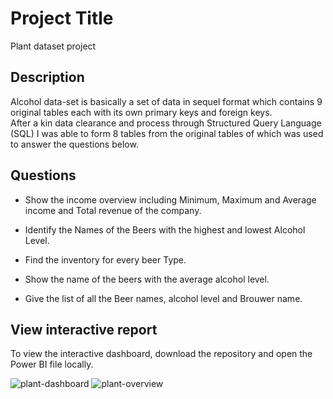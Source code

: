# Project Title

Plant dataset project

## Description

Alcohol data-set is basically a set of data in sequel format which contains 9 original tables each with its own primary keys and foreign keys.  
After a kin data clearance and process through Structured Query Language (SQL)  I was able to  form 8 tables from the original tables of which was used to answer the questions below.

## Questions  

- Show the income overview including Minimum, Maximum and Average income and Total revenue of the company.

- Identify the Names of the Beers with the highest and lowest Alcohol Level.

- Find the inventory for every beer Type.

- Show the name of the beers with the average alcohol level.

- Give the list of all the Beer names, alcohol level and Brouwer name.


## View interactive report  

To view the interactive dashboard, download the repository and open the Power BI file locally.   

![plant-dashboard](https://github.com/Salumpharesy/data-analysis-projects/assets/105717610/2ae22ed4-be30-42a1-90b2-7d95a06c2e34)
![plant-overview](https://github.com/Salumpharesy/data-analysis-projects/assets/105717610/12270967-468a-4880-8d6d-3da7edb85922)

